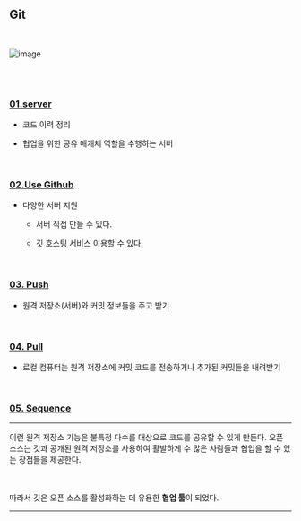 <!-- 교재 5장 정리 -->

## Git 
<br>

![image](https://www.campusmvp.es/recursos/image.axd?picture=/2020/2T/git-post-blog.png)

<br><br>

### [01.server](https://github.com/oss6team/assignment/blob/main/%EA%B5%90%EC%9E%AC%205%EC%9E%A5%20%EC%A0%95%EB%A6%AC/01.%20server.md)
+ 코드 이력 정리

+ 협업을 위한 공유 매개체 역할을 수행하는 서버

<br>

### [02.Use Github](https://github.com/oss6team/assignment/blob/main/%EA%B5%90%EC%9E%AC%205%EC%9E%A5%20%EC%A0%95%EB%A6%AC/02.%20Use%20Github.md)
+ 다양한 서버 지원
    + 서버 직접 만들 수 있다.

    + 깃 호스팅 서비스 이용할 수 있다.

<br>

### [03. Push](https://github.com/oss6team/assignment/blob/main/%EA%B5%90%EC%9E%AC%205%EC%9E%A5%20%EC%A0%95%EB%A6%AC/03.%20push.md)

+ 원격 저장소(서버)와 커밋 정보들을 주고 받기

<br>

### [04. Pull](https://github.com/oss6team/assignment/blob/main/%EA%B5%90%EC%9E%AC%205%EC%9E%A5%20%EC%A0%95%EB%A6%AC/04.%20pull.md)

+ 로컬 컴퓨터는 원격 저장소에 커밋 코드를 전송하거나 추가된 커밋들을 내려받기

<br>

### [05. Sequence](https://github.com/oss6team/assignment/blob/main/%EA%B5%90%EC%9E%AC%205%EC%9E%A5%20%EC%A0%95%EB%A6%AC/05.sequence.md)

<hr>

이런 원격 저장소 기능은 불특정 다수를 대상으로 코드를 공유할 수 있게 만든다. 오픈 소스는 깃과 공개된 원격 저장소를 사용하여 활발하게 수 많은 사람들과 협업을 할 수 있는 장점들을 제공한다.

<br><br>
따라서 깃은 오픈 소스를 활성화하는 데 유용한 <b>협업 툴</b>이 되었다.


-------